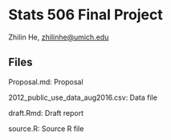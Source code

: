 # Stats 506 Final Project

Zhilin He, zhilinhe@umich.edu

## Files

Proposal.md: Proposal

2012_public_use_data_aug2016.csv: Data file

draft.Rmd: Draft report

source.R: Source R file